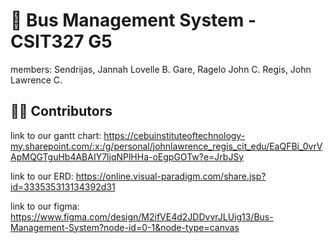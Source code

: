 # 🚌 Bus Management System - CSIT327 G5


members:
Sendrijas, Jannah Lovelle B. 
Gare, Ragelo John C.
Regis, John Lawrence C.

## 👨‍💻 Contributors



link to our gantt chart:
https://cebuinstituteoftechnology-my.sharepoint.com/:x:/g/personal/johnlawrence_regis_cit_edu/EaQFBi_0vrVApMQGTguHb4ABAIY7ljqNPlHHa-oEgpGOTw?e=JrbJSy

link to our ERD:
https://online.visual-paradigm.com/share.jsp?id=333535313134392d31

link to our figma:
https://www.figma.com/design/M2ifVE4d2JDDvvrJLUig13/Bus-Management-System?node-id=0-1&node-type=canvas
